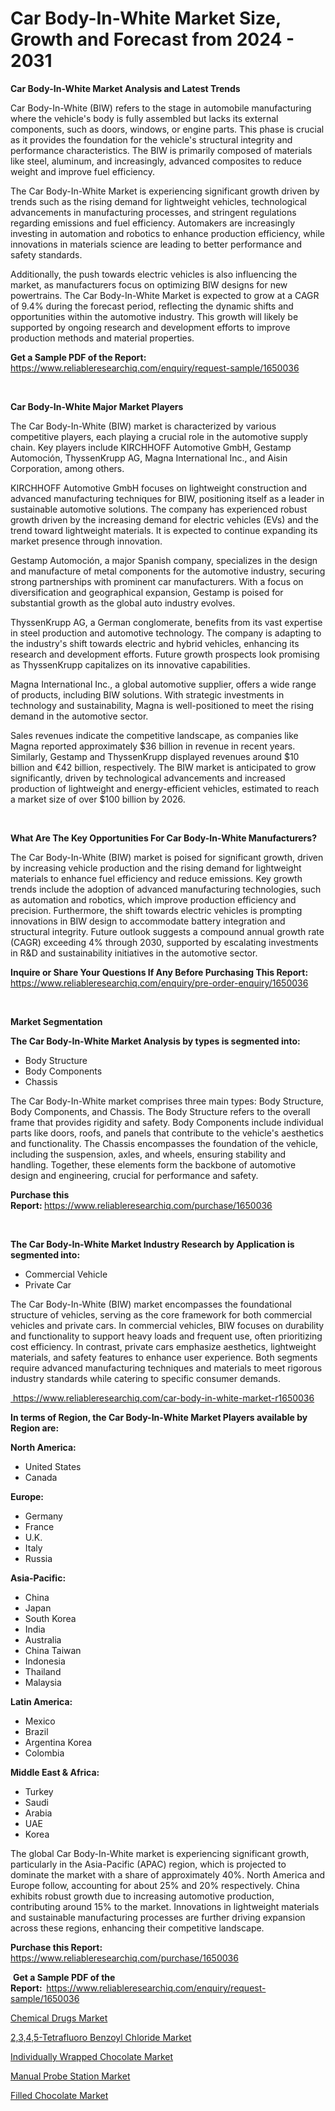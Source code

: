 <p><h1>Car Body-In-White Market Size, Growth and Forecast from 2024 - 2031</h1></p><p><strong>Car Body-In-White Market Analysis and Latest Trends</strong></p>
<p><p>Car Body-In-White (BIW) refers to the stage in automobile manufacturing where the vehicle's body is fully assembled but lacks its external components, such as doors, windows, or engine parts. This phase is crucial as it provides the foundation for the vehicle's structural integrity and performance characteristics. The BIW is primarily composed of materials like steel, aluminum, and increasingly, advanced composites to reduce weight and improve fuel efficiency.</p><p>The Car Body-In-White Market is experiencing significant growth driven by trends such as the rising demand for lightweight vehicles, technological advancements in manufacturing processes, and stringent regulations regarding emissions and fuel efficiency. Automakers are increasingly investing in automation and robotics to enhance production efficiency, while innovations in materials science are leading to better performance and safety standards. </p><p>Additionally, the push towards electric vehicles is also influencing the market, as manufacturers focus on optimizing BIW designs for new powertrains. The Car Body-In-White Market is expected to grow at a CAGR of 9.4% during the forecast period, reflecting the dynamic shifts and opportunities within the automotive industry. This growth will likely be supported by ongoing research and development efforts to improve production methods and material properties.</p></p>
<p><strong>Get a Sample PDF of the Report:&nbsp;</strong> <a href="https://www.reliableresearchiq.com/enquiry/request-sample/1650036?utm_campaign=99&utm_medium=2&utm_source=Github&utm_content=ia&utm_term=26092024&utm_id=car-body-in-white">https://www.reliableresearchiq.com/enquiry/request-sample/1650036</a></p>
<p>&nbsp;</p>
<p><strong>Car Body-In-White Major Market Players</strong></p>
<p><p>The Car Body-In-White (BIW) market is characterized by various competitive players, each playing a crucial role in the automotive supply chain. Key players include KIRCHHOFF Automotive GmbH, Gestamp Automoción, ThyssenKrupp AG, Magna International Inc., and Aisin Corporation, among others.</p><p>KIRCHHOFF Automotive GmbH focuses on lightweight construction and advanced manufacturing techniques for BIW, positioning itself as a leader in sustainable automotive solutions. The company has experienced robust growth driven by the increasing demand for electric vehicles (EVs) and the trend toward lightweight materials. It is expected to continue expanding its market presence through innovation.</p><p>Gestamp Automoción, a major Spanish company, specializes in the design and manufacture of metal components for the automotive industry, securing strong partnerships with prominent car manufacturers. With a focus on diversification and geographical expansion, Gestamp is poised for substantial growth as the global auto industry evolves.</p><p>ThyssenKrupp AG, a German conglomerate, benefits from its vast expertise in steel production and automotive technology. The company is adapting to the industry's shift towards electric and hybrid vehicles, enhancing its research and development efforts. Future growth prospects look promising as ThyssenKrupp capitalizes on its innovative capabilities.</p><p>Magna International Inc., a global automotive supplier, offers a wide range of products, including BIW solutions. With strategic investments in technology and sustainability, Magna is well-positioned to meet the rising demand in the automotive sector.</p><p>Sales revenues indicate the competitive landscape, as companies like Magna reported approximately $36 billion in revenue in recent years. Similarly, Gestamp and ThyssenKrupp displayed revenues around $10 billion and €42 billion, respectively. The BIW market is anticipated to grow significantly, driven by technological advancements and increased production of lightweight and energy-efficient vehicles, estimated to reach a market size of over $100 billion by 2026.</p></p>
<p>&nbsp;</p>
<p><strong>What Are The Key Opportunities For Car Body-In-White Manufacturers?</strong></p>
<p><p>The Car Body-In-White (BIW) market is poised for significant growth, driven by increasing vehicle production and the rising demand for lightweight materials to enhance fuel efficiency and reduce emissions. Key growth trends include the adoption of advanced manufacturing technologies, such as automation and robotics, which improve production efficiency and precision. Furthermore, the shift towards electric vehicles is prompting innovations in BIW design to accommodate battery integration and structural integrity. Future outlook suggests a compound annual growth rate (CAGR) exceeding 4% through 2030, supported by escalating investments in R&D and sustainability initiatives in the automotive sector.</p></p>
<p><strong>Inquire or Share Your Questions If Any Before Purchasing This Report:</strong> <a href="https://www.reliableresearchiq.com/enquiry/pre-order-enquiry/1650036?utm_campaign=99&utm_medium=2&utm_source=Github&utm_content=ia&utm_term=26092024&utm_id=car-body-in-white">https://www.reliableresearchiq.com/enquiry/pre-order-enquiry/1650036</a></p>
<p>&nbsp;</p>
<p><strong>Market Segmentation</strong></p>
<p><strong>The Car Body-In-White Market Analysis by types is segmented into:</strong></p>
<p><ul><li>Body Structure</li><li>Body Components</li><li>Chassis</li></ul></p>
<p><p>The Car Body-In-White market comprises three main types: Body Structure, Body Components, and Chassis. The Body Structure refers to the overall frame that provides rigidity and safety. Body Components include individual parts like doors, roofs, and panels that contribute to the vehicle's aesthetics and functionality. The Chassis encompasses the foundation of the vehicle, including the suspension, axles, and wheels, ensuring stability and handling. Together, these elements form the backbone of automotive design and engineering, crucial for performance and safety.</p></p>
<p><strong>Purchase this Report:&nbsp;</strong><a href="https://www.reliableresearchiq.com/purchase/1650036?utm_campaign=99&utm_medium=2&utm_source=Github&utm_content=ia&utm_term=26092024&utm_id=car-body-in-white">https://www.reliableresearchiq.com/purchase/1650036</a></p>
<p>&nbsp;</p>
<p><strong>The Car Body-In-White Market Industry Research by Application is segmented into:</strong></p>
<p><ul><li>Commercial Vehicle</li><li>Private Car</li></ul></p>
<p><p>The Car Body-In-White (BIW) market encompasses the foundational structure of vehicles, serving as the core framework for both commercial vehicles and private cars. In commercial vehicles, BIW focuses on durability and functionality to support heavy loads and frequent use, often prioritizing cost efficiency. In contrast, private cars emphasize aesthetics, lightweight materials, and safety features to enhance user experience. Both segments require advanced manufacturing techniques and materials to meet rigorous industry standards while catering to specific consumer demands.</p></p>
<p><a href="https://www.reliableresearchiq.com/car-body-in-white-market-r1650036?utm_campaign=99&utm_medium=2&utm_source=Github&utm_content=ia&utm_term=26092024&utm_id=car-body-in-white">&nbsp;https://www.reliableresearchiq.com/car-body-in-white-market-r1650036</a></p>
<p><strong>In terms of Region, the Car Body-In-White Market Players available by Region are:</strong></p>
<p>
    <p> <strong> North America: </strong>
        <ul>
            <li>United States</li>
            <li>Canada</li>
        </ul>
        </p> 
    <p> <strong> Europe: </strong>
        <ul>
            <li>Germany</li>
            <li>France</li>
            <li>U.K.</li>
            <li>Italy</li>
            <li>Russia</li>
        </ul>
        </p> 
    <p> <strong> Asia-Pacific: </strong>
        <ul>
            <li>China</li>
            <li>Japan</li>
            <li>South Korea</li>
            <li>India</li>
            <li>Australia</li>
            <li>China Taiwan</li>
            <li>Indonesia</li>
            <li>Thailand</li>
            <li>Malaysia</li>
        </ul>
        </p> 
    <p> <strong> Latin America: </strong>
        <ul>
            <li>Mexico</li>
            <li>Brazil</li>
            <li>Argentina Korea</li>
            <li>Colombia</li>
        </ul>
        </p> 
    <p> <strong> Middle East & Africa: </strong>
        <ul>
            <li>Turkey</li>
            <li>Saudi</li>
            <li>Arabia</li>
            <li>UAE</li>
            <li>Korea</li>
        </ul>
    </p>
    </p>
<p><p>The global Car Body-In-White market is experiencing significant growth, particularly in the Asia-Pacific (APAC) region, which is projected to dominate the market with a share of approximately 40%. North America and Europe follow, accounting for about 25% and 20% respectively. China exhibits robust growth due to increasing automotive production, contributing around 15% to the market. Innovations in lightweight materials and sustainable manufacturing processes are further driving expansion across these regions, enhancing their competitive landscape.</p></p>
<p><strong>Purchase this Report: </strong><a href="https://www.reliableresearchiq.com/purchase/1650036?utm_campaign=99&utm_medium=2&utm_source=Github&utm_content=ia&utm_term=26092024&utm_id=car-body-in-white">https://www.reliableresearchiq.com/purchase/1650036</a></p>
<p>&nbsp;<strong>Get a Sample PDF of the Report:&nbsp;&nbsp;</strong><a href="https://www.reliableresearchiq.com/enquiry/request-sample/1650036?utm_campaign=99&utm_medium=2&utm_source=Github&utm_content=ia&utm_term=26092024&utm_id=car-body-in-white">https://www.reliableresearchiq.com/enquiry/request-sample/1650036</a></p>
<p><strong></strong></p>
<p><p><a href="https://www.linkedin.com/pulse/unveiling-market-trends-global-chemical-drugs-growth-regional-bv1re?trackingId=C%2B65gvgzREugBA2XBB2YEw%3D%3D&utm_campaign=99&utm_medium=2&utm_source=Github&utm_content=ia&utm_term=26092024&utm_id=car-body-in-white">Chemical Drugs Market</a></p><p><a href="https://github.com/michaelhall412/Market-Research-Report-List-1/blob/main/2345-tetrafluoro-benzoyl-chloride-market.md?utm_campaign=99&utm_medium=2&utm_source=Github&utm_content=ia&utm_term=26092024&utm_id=car-body-in-white">2,3,4,5-Tetrafluoro Benzoyl Chloride Market</a></p><p><a href="https://issuu.com/reportprime-2/docs/individually-wrapped-chocolate-mark_ff79f151eb7a82?utm_campaign=99&utm_medium=2&utm_source=Github&utm_content=ia&utm_term=26092024&utm_id=car-body-in-white">Individually Wrapped Chocolate Market</a></p><p><a href="https://www.linkedin.com/pulse/insights-manual-probe-station-market-share-competitive-coxnf?trackingId=pk3sNXb4TQ2pKjFmeQhlfQ%3D%3D&utm_campaign=99&utm_medium=2&utm_source=Github&utm_content=ia&utm_term=26092024&utm_id=car-body-in-white">Manual Probe Station Market</a></p><p><a href="https://issuu.com/reportprime-2/docs/filled-chocolate-market-size-2030.p_af5bc75b464e1a?utm_campaign=99&utm_medium=2&utm_source=Github&utm_content=ia&utm_term=26092024&utm_id=car-body-in-white">Filled Chocolate Market</a></p></p>